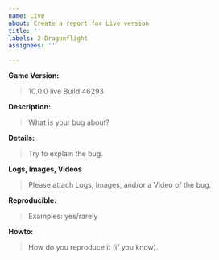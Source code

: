 ```yaml
---
name: Live
about: Create a report for Live version
title: ''
labels: 2-Dragonflight
assignees: ''

---
```


**Game Version:**
> 10.0.0 live Build 46293

**Description:**
> What is your bug about?

**Details:**
> Try to explain the bug.

**Logs, Images, Videos**
> Please attach Logs, Images, and/or a Video of the bug.

**Reproducible:**
> Examples: yes/rarely

**Howto:**
> How do you reproduce it (if you know).
